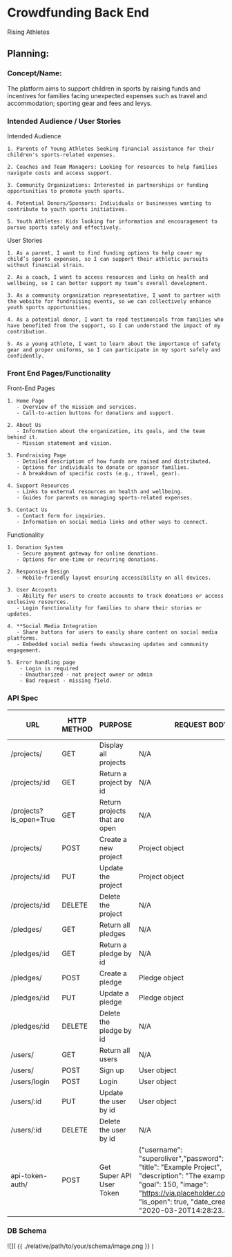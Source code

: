# Crowdfunding Back End
Rising Athletes

## Planning:
### Concept/Name: 
The platform aims to support children in sports by raising funds and incentives for families facing unexpected expenses such as travel and accommodation; sporting gear and fees and levys.

### Intended Audience / User Stories

Intended Audience

    1. Parents of Young Athletes Seeking financial assistance for their children's sports-related expenses.
    
    2. Coaches and Team Managers: Looking for resources to help families navigate costs and access support.
    
    3. Community Organizations: Interested in partnerships or funding opportunities to promote youth sports.
    
    4. Potential Donors/Sponsors: Individuals or businesses wanting to contribute to youth sports initiatives.
    
    5. Youth Athletes: Kids looking for information and encouragement to pursue sports safely and effectively.

User Stories

    1. As a parent, I want to find funding options to help cover my child’s sports expenses, so I can support their athletic pursuits without financial strain.
    
    2. As a coach, I want to access resources and links on health and wellbeing, so I can better support my team’s overall development.
    
    3. As a community organization representative, I want to partner with the website for fundraising events, so we can collectively enhance youth sports opportunities.
    
    4. As a potential donor, I want to read testimonials from families who have benefited from the support, so I can understand the impact of my contribution.
    
    5. As a young athlete, I want to learn about the importance of safety gear and proper uniforms, so I can participate in my sport safely and confidently.

### Front End Pages/Functionality

Front-End Pages

    1. Home Page
       - Overview of the mission and services.
       - Call-to-action buttons for donations and support.
    
    2. About Us
       - Information about the organization, its goals, and the team behind it.
       - Mission statement and vision.
    
    3. Fundraising Page
       - Detailed description of how funds are raised and distributed.
       - Options for individuals to donate or sponsor families.
       - A breakdown of specific costs (e.g., travel, gear).
    
    4. Support Resources
       - Links to external resources on health and wellbeing.
       - Guides for parents on managing sports-related expenses.
        
    5. Contact Us
       - Contact form for inquiries.
       - Information on social media links and other ways to connect.

Functionality

    1. Donation System
       - Secure payment gateway for online donations.
       - Options for one-time or recurring donations.  
        
    2. Responsive Design
       - Mobile-friendly layout ensuring accessibility on all devices.
    
    3. User Accounts
       - Ability for users to create accounts to track donations or access exclusive resources.
       - Login functionality for families to share their stories or updates.
    
    4. **Social Media Integration
       - Share buttons for users to easily share content on social media platforms.
       - Embedded social media feeds showcasing updates and community engagement.

    5. Error handling page
        - Login is required
        - Unauthorized - not project owner or admin
        - Bad request - missing field.
    
    



### API Spec

| URL                     | HTTP METHOD | PURPOSE                              | REQUEST BODY     | SUCCESS RESPONSE CODE | Authentication/Authorization                          |
|-------------------------|-------------|--------------------------------------|-------------------|-----------------------|------------------------------------------------------|
| /projects/              | GET         | Display all projects                 | N/A               | 200                   | N/A                                                  |
| /projects/:id           | GET         | Return a project by id               | N/A               | 200                   | N/A                                                  |
| /projects?is_open=True  | GET         | Return projects that are open        | N/A               | 200                   | N/A                                                  |
| /projects/              | POST        | Create a new project                 | Project object     | 201                   | Login required                                       |
| /projects/:id           | PUT         | Update the project                   | Project object     | 200                   | Login required / Must be the project owner or admin  |
| /projects/:id           | DELETE      | Delete the project                   | N/A               | 200                   | Login required / Must be the project owner or admin  |
| /pledges/               | GET         | Return all pledges                   | N/A               | 200                   | N/A                                                  |
| /pledges/:id            | GET         | Return a pledge by id                | N/A               | 200                   | N/A                                                  |
| /pledges/               | POST        | Create a pledge                      | Pledge object      | 201                   | Login required                                       |
| /pledges/:id            | PUT         | Update a pledge                      | Pledge object      | 200                   | Login required / Must be the project owner or admin  |
| /pledges/:id            | DELETE      | Delete the pledge by id              | N/A               | 200                   | Login required / Must be the project owner or admin  |
| /users/                 | GET         | Return all users                     | N/A               | 200                   | Login required / Must be the admin                   |
| /users/                 | POST        | Sign up                              | User object        | 201                   | N/A                                                  |
| /users/login            | POST        | Login                                | User object        | 200                   | N/A                                                  |
| /users/:id              | PUT         | Update the user by id                | User object        | 200                   | Login required / Must be the project owner or admin  |
| /users/:id              | DELETE      | Delete the user by id                | N/A               | 200                   | Login required / Must be the project owner or admin  |
| api-token-auth/         | POST        | Get Super API User Token             | {"username": "superoliver","password": "oliver", "title": "Example Project", "description": "The example project.", "goal": 150, "image": "https://via.placeholder.com/300.jpg",	"is_open": true, "date_created": "2020-03-20T14:28:23.382748Z"} | 200 | Login required / Must be the project owner or admin  |


### DB Schema
![]( {{ ./relative/path/to/your/schema/image.png }} )





